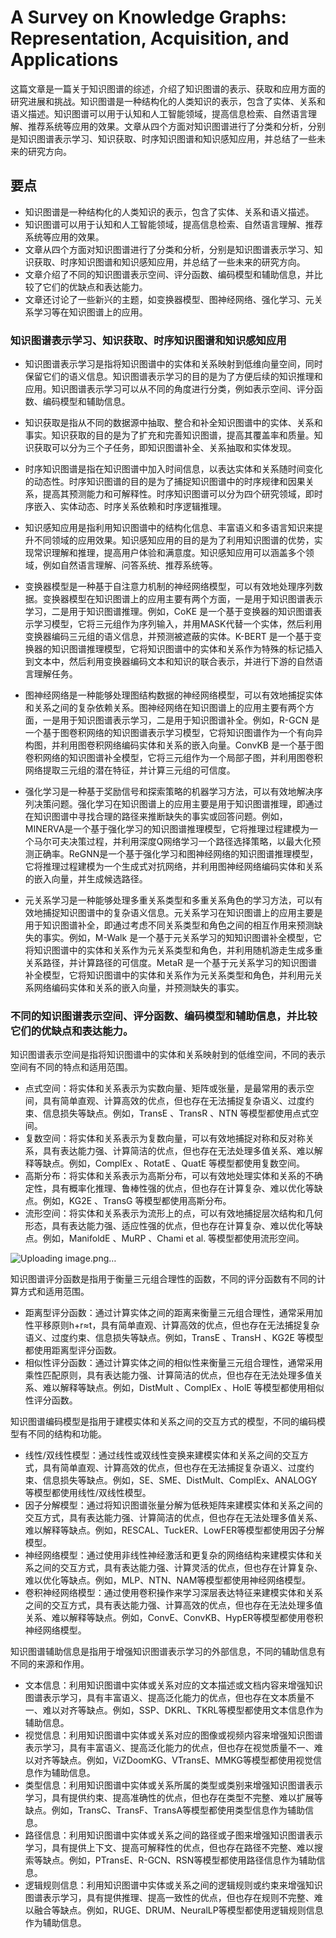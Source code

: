 # A Survey on Knowledge Graphs: Representation, Acquisition, and Applications

这篇文章是一篇关于知识图谱的综述，介绍了知识图谱的表示、获取和应用方面的研究进展和挑战。知识图谱是一种结构化的人类知识的表示，包含了实体、关系和语义描述。知识图谱可以用于认知和人工智能领域，提高信息检索、自然语言理解、推荐系统等应用的效果。文章从四个方面对知识图谱进行了分类和分析，分别是知识图谱表示学习、知识获取、时序知识图谱和知识感知应用，并总结了一些未来的研究方向。

## 要点

-   知识图谱是一种结构化的人类知识的表示，包含了实体、关系和语义描述。
-   知识图谱可以用于认知和人工智能领域，提高信息检索、自然语言理解、推荐系统等应用的效果。
-   文章从四个方面对知识图谱进行了分类和分析，分别是知识图谱表示学习、知识获取、时序知识图谱和知识感知应用，并总结了一些未来的研究方向。
-   文章介绍了不同的知识图谱表示空间、评分函数、编码模型和辅助信息，并比较了它们的优缺点和表达能力。
-   文章还讨论了一些新兴的主题，如变换器模型、图神经网络、强化学习、元关系学习等在知识图谱上的应用。

### 知识图谱表示学习、知识获取、时序知识图谱和知识感知应用

- 知识图谱表示学习是指将知识图谱中的实体和关系映射到低维向量空间，同时保留它们的语义信息。知识图谱表示学习的目的是为了方便后续的知识推理和应用。知识图谱表示学习可以从不同的角度进行分类，例如表示空间、评分函数、编码模型和辅助信息。

- 知识获取是指从不同的数据源中抽取、整合和补全知识图谱中的实体、关系和事实。知识获取的目的是为了扩充和完善知识图谱，提高其覆盖率和质量。知识获取可以分为三个子任务，即知识图谱补全、关系抽取和实体发现。

- 时序知识图谱是指在知识图谱中加入时间信息，以表达实体和关系随时间变化的动态性。时序知识图谱的目的是为了捕捉知识图谱中的时序规律和因果关系，提高其预测能力和可解释性。时序知识图谱可以分为四个研究领域，即时序嵌入、实体动态、时序关系依赖和时序逻辑推理。

- 知识感知应用是指利用知识图谱中的结构化信息、丰富语义和多语言知识来提升不同领域的应用效果。知识感知应用的目的是为了利用知识图谱的优势，实现常识理解和推理，提高用户体验和满意度。知识感知应用可以涵盖多个领域，例如自然语言理解、问答系统、推荐系统等。


- 变换器模型是一种基于自注意力机制的神经网络模型，可以有效地处理序列数据。变换器模型在知识图谱上的应用主要有两个方面，一是用于知识图谱表示学习，二是用于知识图谱推理。例如，CoKE 是一个基于变换器的知识图谱表示学习模型，它将三元组作为序列输入，并用MASK代替一个实体，然后利用变换器编码三元组的语义信息，并预测被遮蔽的实体。K-BERT 是一个基于变换器的知识图谱推理模型，它将知识图谱中的实体和关系作为特殊的标记插入到文本中，然后利用变换器编码文本和知识的联合表示，并进行下游的自然语言理解任务。

- 图神经网络是一种能够处理图结构数据的神经网络模型，可以有效地捕捉实体和关系之间的复杂依赖关系。图神经网络在知识图谱上的应用主要有两个方面，一是用于知识图谱表示学习，二是用于知识图谱补全。例如，R-GCN 是一个基于图卷积网络的知识图谱表示学习模型，它将知识图谱作为一个有向异构图，并利用图卷积网络编码实体和关系的嵌入向量。ConvKB 是一个基于图卷积网络的知识图谱补全模型，它将三元组作为一个局部子图，并利用图卷积网络提取三元组的潜在特征，并计算三元组的可信度。

- 强化学习是一种基于奖励信号和探索策略的机器学习方法，可以有效地解决序列决策问题。强化学习在知识图谱上的应用主要是用于知识图谱推理，即通过在知识图谱中寻找合理的路径来推断缺失的事实或回答问题。例如，MINERVA是一个基于强化学习的知识图谱推理模型，它将推理过程建模为一个马尔可夫决策过程，并利用深度Q网络学习一个路径选择策略，以最大化预测正确率。ReGNN是一个基于强化学习和图神经网络的知识图谱推理模型，它将推理过程建模为一个生成式对抗网络，并利用图神经网络编码实体和关系的嵌入向量，并生成候选路径。

- 元关系学习是一种能够处理多重关系类型和多重关系角色的学习方法，可以有效地捕捉知识图谱中的复杂语义信息。元关系学习在知识图谱上的应用主要是用于知识图谱补全，即通过考虑不同关系类型和角色之间的相互作用来预测缺失的事实。例如，M-Walk 是一个基于元关系学习的知知识图谱补全模型，它将知识图谱中的实体和关系作为元关系类型和角色，并利用随机游走生成多重关系路径，并计算路径的可信度。MetaR 是一个基于元关系学习的知识图谱补全模型，它将知识图谱中的实体和关系作为元关系类型和角色，并利用元关系网络编码实体和关系的嵌入向量，并预测缺失的事实。




### 不同的知识图谱表示空间、评分函数、编码模型和辅助信息，并比较它们的优缺点和表达能力。

知识图谱表示空间是指将知识图谱中的实体和关系映射到的低维空间，不同的表示空间有不同的特点和适用范围。

-   点式空间：将实体和关系表示为实数向量、矩阵或张量，是最常用的表示空间，具有简单直观、计算高效的优点，但也存在无法捕捉复杂语义、过度约束、信息损失等缺点。例如，TransE 、TransR 、NTN 等模型都使用点式空间。
-   复数空间：将实体和关系表示为复数向量，可以有效地捕捉对称和反对称关系，具有表达能力强、计算简洁的优点，但也存在无法处理多值关系、难以解释等缺点。例如，ComplEx 、RotatE 、QuatE 等模型都使用复数空间。
-   高斯分布：将实体和关系表示为高斯分布，可以有效地处理实体和关系的不确定性，具有概率化推理、鲁棒性强的优点，但也存在计算复杂、难以优化等缺点。例如，KG2E 、TransG 等模型都使用高斯分布。
-   流形空间：将实体和关系表示为流形上的点，可以有效地捕捉层次结构和几何形态，具有表达能力强、适应性强的优点，但也存在计算复杂、难以优化等缺点。例如，ManifoldE 、MuRP 、Chami et al. 等模型都使用流形空间。

  ![Uploading image.png…]()


知识图谱评分函数是指用于衡量三元组合理性的函数，不同的评分函数有不同的计算方式和适用范围。

-   距离型评分函数：通过计算实体之间的距离来衡量三元组合理性，通常采用加性平移原则h+r≈t，具有简单直观、计算高效的优点，但也存在无法捕捉复杂语义、过度约束、信息损失等缺点。例如，TransE 、TransH 、KG2E 等模型都使用距离型评分函数。
-   相似性评分函数：通过计算实体之间的相似性来衡量三元组合理性，通常采用乘性匹配原则，具有表达能力强、计算简洁的优点，但也存在无法处理多值关系、难以解释等缺点。例如，DistMult 、ComplEx 、HolE 等模型都使用相似性评分函数。

知识图谱编码模型是指用于建模实体和关系之间的交互方式的模型，不同的编码模型有不同的结构和功能。

- 线性/双线性模型：通过线性或双线性变换来建模实体和关系之间的交互方式，具有简单直观、计算高效的优点，但也存在无法捕捉复杂语义、过度约束、信息损失等缺点。例如，SE、SME、DistMult、ComplEx、ANALOGY等模型都使用线性/双线性模型。
- 因子分解模型：通过将知识图谱张量分解为低秩矩阵来建模实体和关系之间的交互方式，具有表达能力强、计算简洁的优点，但也存在无法处理多值关系、难以解释等缺点。例如，RESCAL、TuckER、LowFER等模型都使用因子分解模型。
- 神经网络模型：通过使用非线性神经激活和更复杂的网络结构来建模实体和关系之间的交互方式，具有表达能力强、计算灵活的优点，但也存在计算复杂、难以优化等缺点。例如，MLP、NTN、NAM等模型都使用神经网络模型。
- 卷积神经网络模型：通过使用卷积操作来学习深层表达特征来建模实体和关系之间的交互方式，具有表达能力强、计算高效的优点，但也存在无法处理多值关系、难以解释等缺点。例如，ConvE、ConvKB、HypER等模型都使用卷积神经网络模型。

知识图谱辅助信息是指用于增强知识图谱表示学习的外部信息，不同的辅助信息有不同的来源和作用。

- 文本信息：利用知识图谱中实体或关系对应的文本描述或文档内容来增强知识图谱表示学习，具有丰富语义、提高泛化能力的优点，但也存在文本质量不一、难以对齐等缺点。例如，SSP、DKRL、TKRL等模型都使用文本信息作为辅助信息。
- 视觉信息：利用知识图谱中实体或关系对应的图像或视频内容来增强知识图谱表示学习，具有丰富语义、提高泛化能力的优点，但也存在视觉质量不一、难以对齐等缺点。例如，ViZDoomKG、VTransE、MMKG等模型都使用视觉信息作为辅助信息。
- 类型信息：利用知识图谱中实体或关系所属的类型或类别来增强知识图谱表示学习，具有提供约束、提高准确性的优点，但也存在类型不完整、难以扩展等缺点。例如，TransC、TransF、TransA等模型都使用类型信息作为辅助信息。
- 路径信息：利用知识图谱中实体或关系之间的路径或子图来增强知识图谱表示学习，具有提供上下文、提高可解释性的优点，但也存在路径不完整、难以搜索等缺点。例如，PTransE、R-GCN、RSN等模型都使用路径信息作为辅助信息。
- 逻辑规则信息：利用知识图谱中实体或关系之间的逻辑规则或约束来增强知识图谱表示学习，具有提供推理、提高一致性的优点，但也存在规则不完整、难以融合等缺点。例如，RUGE、DRUM、NeuralLP等模型都使用逻辑规则信息作为辅助信息。



	
